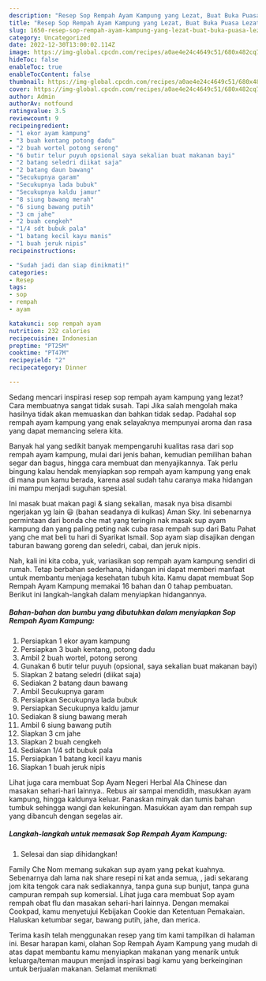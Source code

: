 ```yaml
---
description: "Resep Sop Rempah Ayam Kampung yang Lezat, Buat Buka Puasa Lezat Sekali"
title: "Resep Sop Rempah Ayam Kampung yang Lezat, Buat Buka Puasa Lezat Sekali"
slug: 1650-resep-sop-rempah-ayam-kampung-yang-lezat-buat-buka-puasa-lezat-sekali
category: Uncategorized
date: 2022-12-30T13:00:02.114Z
image: https://img-global.cpcdn.com/recipes/a0ae4e24c4649c51/680x482cq70/sop-rempah-ayam-kampung-foto-resep-utama.jpg
hideToc: false
enableToc: true
enableTocContent: false
thumbnail: https://img-global.cpcdn.com/recipes/a0ae4e24c4649c51/680x482cq70/sop-rempah-ayam-kampung-foto-resep-utama.jpg
cover: https://img-global.cpcdn.com/recipes/a0ae4e24c4649c51/680x482cq70/sop-rempah-ayam-kampung-foto-resep-utama.jpg
author: Admin
authorAv: notfound
ratingvalue: 3.5
reviewcount: 9
recipeingredient:
- "1 ekor ayam kampung"
- "3 buah kentang potong dadu"
- "2 buah wortel potong serong"
- "6 butir telur puyuh opsional saya sekalian buat makanan bayi"
- "2 batang seledri diikat saja"
- "2 batang daun bawang"
- "Secukupnya garam"
- "Secukupnya lada bubuk"
- "Secukupnya kaldu jamur"
- "8 siung bawang merah"
- "6 siung bawang putih"
- "3 cm jahe"
- "2 buah cengkeh"
- "1/4 sdt bubuk pala"
- "1 batang kecil kayu manis"
- "1 buah jeruk nipis"
recipeinstructions:

- "Sudah jadi dan siap dinikmati!"
categories:
- Resep
tags:
- sop
- rempah
- ayam

katakunci: sop rempah ayam 
nutrition: 232 calories
recipecuisine: Indonesian
preptime: "PT25M"
cooktime: "PT47M"
recipeyield: "2"
recipecategory: Dinner

---
```



Sedang mencari inspirasi resep sop rempah ayam kampung yang lezat? Cara membuatnya sangat tidak susah. Tapi Jika salah mengolah maka hasilnya tidak akan memuaskan dan bahkan tidak sedap. Padahal sop rempah ayam kampung yang enak selayaknya mempunyai aroma dan rasa yang dapat memancing selera kita.


Banyak hal yang sedikit banyak mempengaruhi kualitas rasa dari sop rempah ayam kampung, mulai dari jenis bahan, kemudian pemilihan bahan segar dan bagus, hingga cara membuat dan menyajikannya. Tak perlu bingung kalau hendak menyiapkan sop rempah ayam kampung yang enak di mana pun kamu berada, karena asal sudah tahu caranya maka hidangan ini mampu menjadi suguhan spesial.

Ini masak buat makan pagi &amp; siang sekalian, masak nya bisa disambi ngerjakan yg lain 😃 (bahan seadanya di kulkas) Aman Sky. Ini sebenarnya permintaan dari bonda che mat yang teringin nak masak sup ayam kampung dan yang paling peting nak cuba rasa rempah sup dari Batu Pahat yang che mat beli tu hari di Syarikat Ismail. Sop ayam siap disajikan dengan taburan bawang goreng dan seledri, cabai, dan jeruk nipis.


Nah, kali ini kita coba, yuk, variasikan sop rempah ayam kampung sendiri di rumah. Tetap berbahan sederhana, hidangan ini dapat memberi manfaat untuk membantu menjaga kesehatan tubuh kita. Kamu dapat membuat Sop Rempah Ayam Kampung memakai 16 bahan dan 0 tahap pembuatan. Berikut ini langkah-langkah dalam menyiapkan hidangannya.

<!--inarticleads1-->

##### Bahan-bahan dan bumbu yang dibutuhkan dalam menyiapkan Sop Rempah Ayam Kampung:

1. Persiapkan 1 ekor ayam kampung
1. Persiapkan 3 buah kentang, potong dadu
1. Ambil 2 buah wortel, potong serong
1. Gunakan 6 butir telur puyuh (opsional, saya sekalian buat makanan bayi)
1. Siapkan 2 batang seledri (diikat saja)
1. Sediakan 2 batang daun bawang
1. Ambil Secukupnya garam
1. Persiapkan Secukupnya lada bubuk
1. Persiapkan Secukupnya kaldu jamur
1. Sediakan 8 siung bawang merah
1. Ambil 6 siung bawang putih
1. Siapkan 3 cm jahe
1. Siapkan 2 buah cengkeh
1. Sediakan 1/4 sdt bubuk pala
1. Persiapkan 1 batang kecil kayu manis
1. Siapkan 1 buah jeruk nipis


Lihat juga cara membuat Sop Ayam Negeri Herbal Ala Chinese dan masakan sehari-hari lainnya.. Rebus air sampai mendidih, masukkan ayam kampung, hingga kaldunya keluar. Panaskan minyak dan tumis bahan tumbuk sehingga wangi dan kekuningan. Masukkan ayam dan rempah sup yang dibancuh dengan segelas air. 

<!--inarticleads2-->

##### Langkah-langkah untuk memasak Sop Rempah Ayam Kampung:


1. Selesai dan siap dihidangkan!

Family Che Nom memang sukakan sup ayam yang pekat kuahnya. Sebenarnya dah lama nak share resepi ni kat anda semua, , jadi sekarang jom kita tengok cara nak sediakannya, tanpa guna sup bunjut, tanpa guna campuran rempah sup komersial. Lihat juga cara membuat Sop ayam rempah obat flu dan masakan sehari-hari lainnya. Dengan memakai Cookpad, kamu menyetujui Kebijakan Cookie dan Ketentuan Pemakaian. Haluskan ketumbar segar, bawang putih, jahe, dan merica. 

Terima kasih telah menggunakan resep yang tim kami tampilkan di halaman ini. Besar harapan kami, olahan Sop Rempah Ayam Kampung yang mudah di atas dapat membantu kamu menyiapkan makanan yang menarik untuk keluarga/teman maupun menjadi inspirasi bagi kamu yang berkeinginan untuk berjualan makanan. Selamat menikmati
